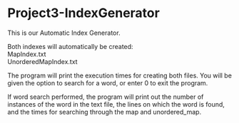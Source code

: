 # Project3-IndexGenerator

This is our Automatic Index Generator. 

Both indexes will automatically be created:  
  MapIndex.txt   
  UnorderedMapIndex.txt
  
The program will print the execution times for creating both files. 
You will be given the option to search for a word, or enter 0 to exit the program.  
 
If word search performed, the program will print out the number of instances of the word in the text file, the lines on which the word is found,
and the times for searching through the map and unordered_map.
